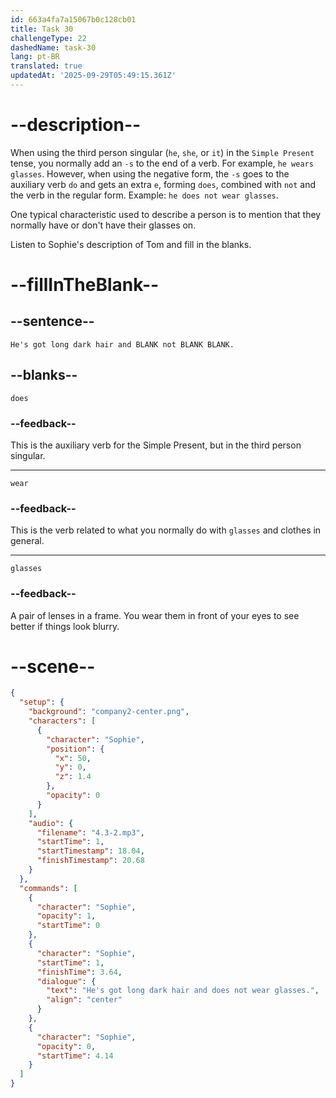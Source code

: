 ```yaml
---
id: 663a4fa7a15067b0c128cb01
title: Task 30
challengeType: 22
dashedName: task-30
lang: pt-BR
translated: true
updatedAt: '2025-09-29T05:49:15.361Z'
---
```


<!-- (Audio) Sophie: He's got long dark hair and does not wear glasses. -->

# --description--

When using the third person singular (`he`, `she`, or `it`) in the `Simple Present` tense, you normally add an `-s` to the end of a verb. For example, `he wears glasses`. However, when using the negative form, the `-s` goes to the auxiliary verb `do` and gets an extra `e`, forming `does`, combined with `not` and the verb in the regular form. Example: `he does not wear glasses`.

One typical characteristic used to describe a person is to mention that they normally have or don't have their glasses on.

Listen to Sophie's description of Tom and fill in the blanks.

# --fillInTheBlank--

## --sentence--

`He's got long dark hair and BLANK not BLANK BLANK.`

## --blanks--

`does`

### --feedback--

This is the auxiliary verb for the Simple Present, but in the third person singular.

---

`wear`

### --feedback--

This is the verb related to what you normally do with `glasses` and clothes in general.

---

`glasses`

### --feedback--

A pair of lenses in a frame. You wear them in front of your eyes to see better if things look blurry.

# --scene--

```json
{
  "setup": {
    "background": "company2-center.png",
    "characters": [
      {
        "character": "Sophie",
        "position": {
          "x": 50,
          "y": 0,
          "z": 1.4
        },
        "opacity": 0
      }
    ],
    "audio": {
      "filename": "4.3-2.mp3",
      "startTime": 1,
      "startTimestamp": 18.04,
      "finishTimestamp": 20.68
    }
  },
  "commands": [
    {
      "character": "Sophie",
      "opacity": 1,
      "startTime": 0
    },
    {
      "character": "Sophie",
      "startTime": 1,
      "finishTime": 3.64,
      "dialogue": {
        "text": "He's got long dark hair and does not wear glasses.",
        "align": "center"
      }
    },
    {
      "character": "Sophie",
      "opacity": 0,
      "startTime": 4.14
    }
  ]
}
```

